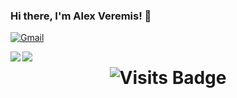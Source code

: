 ### Hi there, I'm Alex Veremis! 👋

[![Gmail](https://img.shields.io/badge/-GMAIL-D14836?style=for-the-badge&logo=gmail&logoColor=white)](mailto:alex.veremis@gmail.com)


<a href="https://github.com/estamos/github-readme-stats">
  <img align="left" src="https://github-readme-stats.vercel.app/api?username=alexveremis&show_icons=true" />
</a>
<a href="https://github.com/estamos/github-readme-stats">
  <img align="left" src="https://github-readme-stats.vercel.app/api/top-langs/?username=alexveremis&layout=compact" />
</a>

<h1 align="center">
  <img alt="Visits Badge" src="https://badges.pufler.dev/visits/alexveremis/alexveremis"/>
</h1>


<!--
**alexveremis/alexveremis** is a ✨ _special_ ✨ repository because its `README.md` (this file) appears on your GitHub profile.

Here are some ideas to get you started:

- 🔭 I’m currently working on ...
- 🌱 I’m currently learning ...
- 👯 I’m looking to collaborate on ...
- 🤔 I’m looking for help with ...
- 💬 Ask me about ...
- 📫 How to reach me: ...
- 😄 Pronouns: ...
- ⚡ Fun fact: ...
-->

